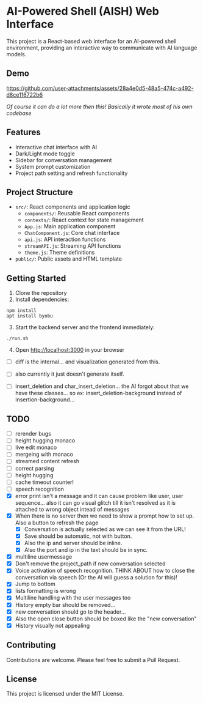 # AI-Powered Shell (AISH) Web Interface

This project is a React-based web interface for an AI-powered shell environment, providing an interactive way to communicate with AI language models.

## Demo


https://github.com/user-attachments/assets/28a4e0d5-48a5-474c-a492-d8ce116722b6

*Of course it can do a lot more then this! Basically it wrote most of his own codebase*


## Features

- Interactive chat interface with AI
- Dark/Light mode toggle
- Sidebar for conversation management
- System prompt customization
- Project path setting and refresh functionality

## Project Structure

- `src/`: React components and application logic
  - `components/`: Reusable React components
  - `contexts/`: React context for state management
  - `App.js`: Main application component
  - `ChatComponent.js`: Core chat interface
  - `api.js`: API interaction functions
  - `streamAPI.js`: Streaming API functions
  - `theme.js`: Theme definitions
- `public/`: Public assets and HTML template

## Getting Started

1. Clone the repository
2. Install dependencies:
```
npm install
apt install byobu
```

3. Start the backend server and the frontend immediately:
```
./run.sh
```

4. Open [http://localhost:3000](http://localhost:3000) in your browser

- [ ] diff is the internal... and visualization generated from this.
- [ ] also currently it just doesn't generate itself.
- [ ] insert_deletion and char_insert_deletion... the AI forgot about that we have these classes... so ex: insert_deletion-background instead of insertion-background...


## TODO
- [ ] rerender bugs
- [ ] height hugging monaco
- [ ] live edit monaco
- [ ] mergeing with monaco
- [ ] streamed content refresh
- [ ] correct parsing
- [ ] height hugging
- [ ] cache timeout counter!
- [ ] speech recognition
- [x] error print isn't a message and it can cause problem like user, user sequence... also it can go visual glitch till it isn't resolved as it is attached to wrong object intead of messages
- [x] When there is no server then we need to show a prompt how to set up. Also a button to refresh the page
  - [x] Conversation is actually selected as we can see it from the URL!
  - [x] Save should be automatic, not with button. 
  - [x] Also the ip and server should be inline.
  - [x] Also the port and ip in the text should be in sync.
- [x] multiline usermessage
- [x] Don't remove the project_path if new conversation selected
- [x] Voice activation of speech recognition. THINK ABOUT how to close the conversation via speech (Or the AI will guess a solution for this)!
- [x] Jump to bottom
- [x] lists formatting is wrong
- [x] Multiline handling with the user messages too
- [x] History empty bar should be removed... 
- [x] new conversation should go to the header...
- [x] Also the open close button should be boxed like the "new conversation" 
- [x] History visually not appealing

## Contributing

Contributions are welcome. Please feel free to submit a Pull Request.

## License

This project is licensed under the MIT License.
